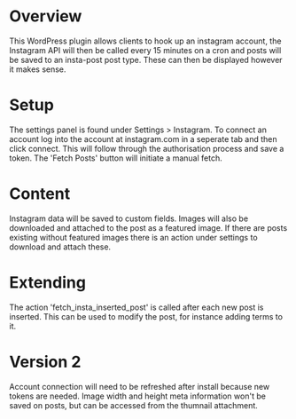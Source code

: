 # Overview #

This WordPress plugin allows clients to hook up an instagram account, the Instagram API will then be called every 15 minutes on a cron and posts will be saved to an insta-post post type. These can then be displayed however it makes sense.

# Setup #

The settings panel is found under Settings > Instagram. To connect an account log into the account at instagram.com in a seperate tab and then click connect. This will follow through the authorisation process and save a token. The 'Fetch Posts' button will initiate a manual fetch.

# Content #

Instagram data will be saved to custom fields. Images will also be downloaded and attached to the post as a featured image. If there are posts existing without featured images there is an action under settings to download and attach these.

# Extending #

The action 'fetch_insta_inserted_post' is called after each new post is inserted. This can be used to modify the post, for instance adding terms to it.


# Version 2 #

Account connection will need to be refreshed after install because new tokens are needed. Image width and height meta information won't be saved on posts, but can be accessed from the thumnail attachment.